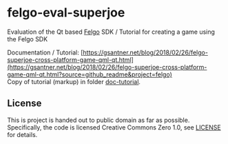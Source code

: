 # felgo-eval-superjoe

Evaluation of the Qt based [Felgo](https://felgo.com/) SDK / Tutorial for creating a game using the Felgo SDK


Documentation / Tutorial: [https://gsantner.net/blog/2018/02/26/felgo-superjoe-cross-platform-game-qml-qt.html](https://gsantner.net/blog/2018/02/26/felgo-superjoe-cross-platform-game-qml-qt.html?source=github_readme&project=felgo)  
Copy of tutorial (markup) in folder [doc-tutorial](/doc-tutorial).

## License
This is project is handed out to public domain as far as possible.  
Specifically, the code is licensed Creative Commons Zero 1.0, see [LICENSE](/LICENSE) for details.
